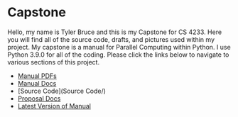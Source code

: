 # Capstone
Hello, my name is Tyler Bruce and this is my Capstone for CS 4233. Here you will find all of the source code, drafts, and pictures used within my project.
My capstone is a manual for Parallel Computing within Python. I use Python 3.9.0 for all of the coding. Please click the links below to navigate to various sections of this project.
 - [Manual PDFs](Manual/)
 - [Manual Docs](Manual/Microsoft%20Word%20Docs)
 - [Source Code](Source Code/)
 - [Proposal Docs](Proposal/)
 - [Latest Version of Manual](Manual/v2.5(unrevised)Manual%20for%20Parallel%20Computing%20in%20Python.pdf)
